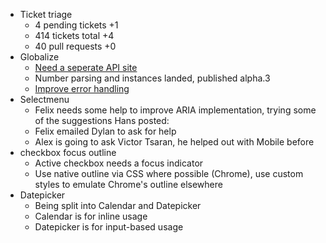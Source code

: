 * Ticket triage
  * 4 pending tickets +1
  * 414 tickets total +4
  * 40 pull requests +0
* Globalize
  * [Need a seperate API site](https://github.com/jquery/globalize/issues/236)
  * Number parsing and instances landed, published alpha.3
  * [Improve error handling](https://github.com/jquery/globalize/issues/251)
* Selectmenu
  * Felix needs some help to improve ARIA implementation, trying some of the suggestions Hans posted:
  * Felix emailed Dylan to ask for help
  * Alex is going to ask Victor Tsaran, he helped out with Mobile before
* checkbox focus outline
  * Active checkbox needs a focus indicator
  * Use native outline via CSS where possible (Chrome), use custom styles to emulate Chrome's outline elsewhere
* Datepicker
  * Being split into Calendar and Datepicker
  * Calendar is for inline usage
  * Datepicker is for input-based usage
